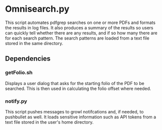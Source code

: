 # Omnisearch.py
This script automates pdfgrep searches on one or more PDFs and formats the results in log files. It also produces a summary of the results so users can quickly tell whether there are any results, and if so how many there are for each search pattern.
The search patterns are loaded from a text file stored in the same directory.
## Dependencies
### getFolio.sh
Displays a user dialog that asks for the starting folio of the PDF to be searched. This is then used in calculating the folio offset where needed.
### notify.py
This script pushes messages to growl notifcations and, if needed, to pushbullet as well. It loads sensitive information such as API tokens from a text file stored in the user's home directory.